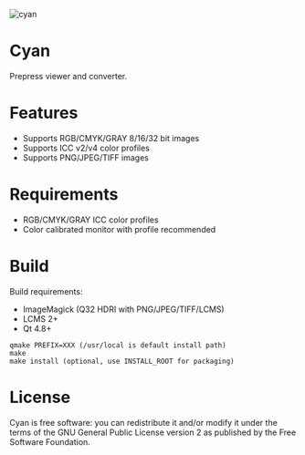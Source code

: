 ![cyan](https://github.com/olear/cyan/raw/master/res/cyan-header.png)
# Cyan
Prepress viewer and converter.

# Features

* Supports RGB/CMYK/GRAY 8/16/32 bit images
* Supports ICC v2/v4 color profiles
* Supports PNG/JPEG/TIFF images

# Requirements

* RGB/CMYK/GRAY ICC color profiles
* Color calibrated monitor with profile recommended

# Build

Build requirements:
* ImageMagick (Q32 HDRI with PNG/JPEG/TIFF/LCMS)
* LCMS 2+
* Qt 4.8+

```
qmake PREFIX=XXX (/usr/local is default install path)
make
make install (optional, use INSTALL_ROOT for packaging)
```

# License
Cyan is free software: you can redistribute it and/or modify it under the terms of the GNU General Public License version 2 as published by the Free Software Foundation.

